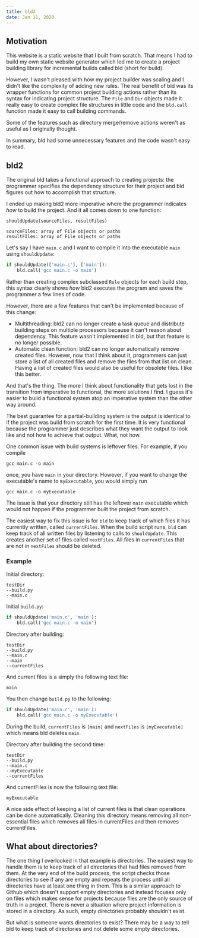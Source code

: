 ```yaml
---
title: bld2
date: Jan 11, 2020
---
```


## Motivation

This website is a static website that I built from scratch. That means I had to build my own static website generator which led me to create a project building library for incremental builds called bld (short for build).

However, I wasn't pleased with how my project builder was scaling and I didn't like the complexity of adding new rules. The real benefit of bld was its wrapper functions for common project building actions rather than its syntax for indicating project structure. The `File` and `Dir` objects made it really easy to create complex file structures in little code and the `bld.call` function made it easy to call building commands.

Some of the features such as directory merge/remove actions weren't as useful as I originally thought.

In summary, bld had some unnecessary features and the code wasn't easy to read.

## bld2

The original bld takes a functional approach to creating projects: the programmer specifies the dependency structure for their project and bld figures out how to accomplish that structure.

I ended up making bld2 more imperative where the programmer indicates *how* to build the project. And it all comes down to one function:

```
shouldUpdate(sourceFiles, resultFiles)

sourceFiles: array of File objects or paths
resultFIles: array of File objects or paths
```

Let's say I have `main.c` and I want to compile it into the executable `main` using `shouldUpdate`:

```py
if shouldUpdate(['main.c'], ['main']):
    bld.call('gcc main.c -o main')
```

Rather than creating complex subclassed `Rule` objects for each build step, this syntax clearly shows *how* bld2 executes the program and saves the programmer a few lines of code.

However, there are a few features that can't be implemented because of this change:

- Multithreading: bld2 can no longer create a task queue and distribute building steps on multiple processors because it can't reason about dependency. This feature wasn't implemented in bld, but that feature is no longer possible.
- Automatic clean function: bld2 can no longer automatically remove created files. However, now that I think about it, programmers can just store a list of all created files and remove the files from that list on clean. Having a list of created files would also be useful for obsolete files. I like this better.

And that's the thing. The more I think about functionality that gets lost in the transition from imperative to functional, the more solutions I find. I guess it's easier to build a functional system atop an imperative system than the other way around.

The best guarantee for a partial-building system is the output is identical to if the project was build from scratch for the first time. It is very functional because the programmer just describes what they want the output to look like and not how to achieve that output. What, not how.

One common issue with build systems is leftover files. For example, if you compile

```
gcc main.c -o main
```

once, you have `main` in your directory. However, if you want to change the executable's name to `myExecutable`, you would simply run

```
gcc main.c -o myExecutable
```

The issue is that your directory still has the leftover `main` executable which would not happen if the programmer built the project from scratch.

The easiest way to fix this issue is for `bld` to keep track of which files it has currently written, called `currentFiles`. When the build script runs, `bld` can keep track of all written files by listening to calls to `shouldUpdate`. This creates another set of files called `nextFiles`. All files in `currentFiles` that are not in `nextFiles` should be deleted.

### Example

Initial directory:

```
testDir
--build.py
--main.c
```

Initial `build.py`:

```py
if shouldUpdate('main.c', 'main'):
    bld.call('gcc main.c -o main')
```

Directory after building:

```
testDir
--build.py
--main.c
--main
--currentFiles
```

And current files is a simply the following text file:

```
main
```

You then change `build.py` to the following:

```py
if shouldUpdate('main.c', 'main'):
    bld.call('gcc main.c -o myExecutable')
```

During the build, `currentFiles` is `[main]` and `nextFiles` is `[myExecutable]` which means bld deletes `main`.

Directory after building the second time:

```
testDir
--build.py
--main.c
--myExecutable
--currentFiles
```

And currentFiles is now the following text file:

```
myExecutable
```

A nice side effect of keeping a list of current files is that clean operations can be done automatically. Cleaning this directory means removing all non-essential files which removes all files in currentFiles and then removes currentFiles.

## What about directories?

The one thing I overlooked in that example is directories. The easiest way to handle them is to keep track of all directories that had files removed from them. At the very end of the build process, the script checks those directories to see if any are empty and repeats the process until all directories have at least one thing in them. This is a similar approach to Github which doesn't support empty directories and instead focuses only on files which makes sense for projects because files are the only source of truth in a project. There is never a situation where project information is stored in a directory. As such, empty directories probably shouldn't exist.

But what is someone wants directories to exist? There may be a way to tell bld to keep track of directories and not delete some empty directories.
